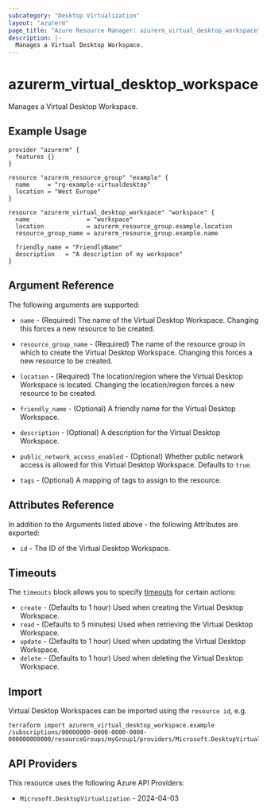 ```yaml
---
subcategory: "Desktop Virtualization"
layout: "azurerm"
page_title: "Azure Resource Manager: azurerm_virtual_desktop_workspace"
description: |-
  Manages a Virtual Desktop Workspace.
---
```


# azurerm_virtual_desktop_workspace

Manages a Virtual Desktop Workspace.

## Example Usage

```hcl
provider "azurerm" {
  features {}
}

resource "azurerm_resource_group" "example" {
  name     = "rg-example-virtualdesktop"
  location = "West Europe"
}

resource "azurerm_virtual_desktop_workspace" "workspace" {
  name                = "workspace"
  location            = azurerm_resource_group.example.location
  resource_group_name = azurerm_resource_group.example.name

  friendly_name = "FriendlyName"
  description   = "A description of my workspace"
}
```

## Argument Reference

The following arguments are supported:

* `name` - (Required) The name of the Virtual Desktop Workspace. Changing this forces a new resource to be created.

* `resource_group_name` - (Required) The name of the resource group in which to create the Virtual Desktop Workspace. Changing this forces a new resource to be created.

* `location` - (Required) The location/region where the Virtual Desktop Workspace is located. Changing the location/region forces a new resource to be created.

* `friendly_name` - (Optional) A friendly name for the Virtual Desktop Workspace.

* `description` - (Optional) A description for the Virtual Desktop Workspace.
  
* `public_network_access_enabled` - (Optional) Whether public network access is allowed for this Virtual Desktop Workspace. Defaults to `true`.

* `tags` - (Optional) A mapping of tags to assign to the resource.

## Attributes Reference

In addition to the Arguments listed above - the following Attributes are exported:

* `id` - The ID of the Virtual Desktop Workspace.

## Timeouts

The `timeouts` block allows you to specify [timeouts](https://developer.hashicorp.com/terraform/language/resources/configure#define-operation-timeouts) for certain actions:

* `create` - (Defaults to 1 hour) Used when creating the Virtual Desktop Workspace.
* `read` - (Defaults to 5 minutes) Used when retrieving the Virtual Desktop Workspace.
* `update` - (Defaults to 1 hour) Used when updating the Virtual Desktop Workspace.
* `delete` - (Defaults to 1 hour) Used when deleting the Virtual Desktop Workspace.

## Import

Virtual Desktop Workspaces can be imported using the `resource id`, e.g.

```shell
terraform import azurerm_virtual_desktop_workspace.example /subscriptions/00000000-0000-0000-0000-000000000000/resourceGroups/myGroup1/providers/Microsoft.DesktopVirtualization/workspaces/myworkspace
```

## API Providers
<!-- This section is generated, changes will be overwritten -->
This resource uses the following Azure API Providers:

* `Microsoft.DesktopVirtualization` - 2024-04-03
